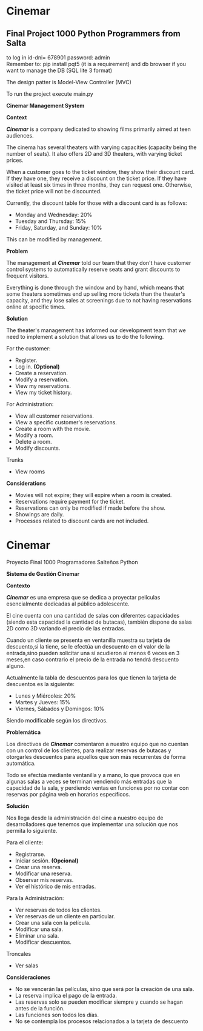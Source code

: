 
# Cinemar
## Final Project 1000 Python Programmers from Salta

to log in id-dni= 678901   password: admin   
Remember to: pip install pqt5 (it is a requirement) and db browser if you want to manage the DB (SQL lite 3 format)   

The design patter is Model-View Controller (MVC)     

To run the project execute main.py

**Cinemar Management System**

**Context**

***Cinemar*** is a company dedicated to showing films primarily aimed at teen audiences.

The cinema has several theaters with varying capacities (capacity being the number of seats). It also offers 2D and 3D theaters, with varying ticket prices.

When a customer goes to the ticket window, they show their discount card. If they have one, they receive a discount on the ticket price. If they have visited at least six times in three months, they can request one. Otherwise, the ticket price will not be discounted.

Currently, the discount table for those with a discount card is as follows:

- Monday and Wednesday: 20%
- Tuesday and Thursday: 15%
- Friday, Saturday, and Sunday: 10%

This can be modified by management.

**Problem**

The management at ***Cinemar*** told our team that they don't have customer control systems to automatically reserve seats and grant discounts to frequent visitors.

Everything is done through the window and by hand, which means that some theaters sometimes end up selling more tickets than the theater's capacity, and they lose sales at screenings due to not having reservations online at specific times.

**Solution**

The theater's management has informed our development team that we need to implement a solution that allows us to do the following.

For the customer:

- Register.
- Log in. **(Optional)**
- Create a reservation.
- Modify a reservation.
- View my reservations.
- View my ticket history.

For Administration:

- View all customer reservations.
- View a specific customer's reservations.
- Create a room with the movie.
- Modify a room.
- Delete a room.
- Modify discounts.

Trunks

- View rooms

**Considerations**

- Movies will not expire; they will expire when a room is created.
- Reservations require payment for the ticket.
- Reservations can only be modified if made before the show.
- Showings are daily.
- Processes related to discount cards are not included.  


# Cinemar
Proyecto Final 1000 Programadores Salteños Python

**Sistema de Gestión Cinemar**

**Contexto**

***Cinemar*** es una empresa que se dedica a proyectar películas esencialmente dedicadas al público adolescente.

El cine cuenta con una cantidad de salas con diferentes capacidades (siendo esta capacidad la cantidad de butacas), también dispone de salas 2D como 3D variando el precio de las entradas.

Cuando un cliente se presenta en ventanilla muestra su tarjeta de descuento,si la tiene, se le efectúa un descuento en el valor de la entrada,sino pueden solicitar una sí acudieron al menos 6 veces en 3 meses,en caso contrario el precio de la entrada no tendrá descuento alguno.

Actualmente la tabla de descuentos para los que tienen la tarjeta de descuentos es la siguiente:

- Lunes y  Miércoles: 20%
- Martes y  Jueves: 15%
- Viernes, Sábados y Domingos: 10%

Siendo modificable según los directivos.

**Problemática**

Los directivos de ***Cinemar*** comentaron a nuestro equipo que no cuentan con un control de los clientes, para realizar reservas de butacas y otorgarles descuentos para aquellos que son más recurrentes de forma automática.

Todo se efectúa mediante ventanilla y a mano, lo que provoca que en algunas salas a veces se terminan vendiendo más entradas que la capacidad de la sala, y perdiendo ventas en funciones por no contar con reservas por página web en horarios específicos.

**Solución**

Nos llega desde la administración del cine a nuestro equipo de desarrolladores que tenemos que implementar una solución que nos permita lo siguiente.

Para el cliente:

- Registrarse.
- Iniciar sesión. **(Opcional)**
- Crear una reserva.
- Modificar una reserva.
- Observar mis reservas.
- Ver el histórico de mis entradas.

Para la Administración:

- Ver reservas de todos los clientes.
- Ver reservas de un cliente en particular.
- Crear una sala con la película.
- Modificar una sala.
- Eliminar una sala.
- Modificar descuentos.

Troncales

- Ver salas

**Consideraciones**

- No se vencerán las películas, sino que será por la creación de una sala.
- La reserva implica el pago de la entrada.
- Las reservas solo se pueden modificar siempre y cuando se hagan antes de la función.
- Las funciones son todos los días.
- No se contempla los procesos relacionados a la tarjeta de descuento


